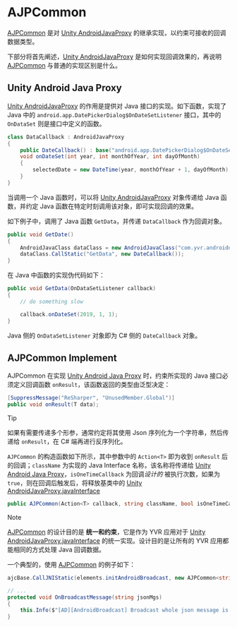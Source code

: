 # AJPCommon

[AJPCommon](xref:YVR.AndroidDevice.Core.AJPCommon`1) 是对 [Unity AndroidJavaProxy](https://docs.unity3d.com/ScriptReference/AndroidJavaProxy.html) 的继承实现，以约束可接收的回调数据类型。

下部分将首先阐述，[Unity AndroidJavaProxy](#unity-android-java-proxy) 是如何实现回调效果的，再说明 [AJPCommon](#ajpcommon-implement) 与普通的实现区别是什么。

## Unity Android Java Proxy

[Unity AndroidJavaProxy](https://docs.unity3d.com/ScriptReference/AndroidJavaProxy.html) 的作用是提供对 Java 接口的实现。如下函数，实现了 Java 中的 `android.app.DatePickerDialog$OnDateSetListener` 接口，其中的 `OnDataSet` 则是接口中定义的函数。

```csharp
class DataCallback : AndroidJavaProxy
{
    public DateCallback() : base("android.app.DatePickerDialog$OnDateSetListener") {}
    void onDateSet(int year, int monthOfYear, int dayOfMonth)
    {
        selectedDate = new DateTime(year, monthOfYear + 1, dayOfMonth);
    }
}
```

当调用一个 Java 函数时，可以将 [Unity AndroidJavaProxy](https://docs.unity3d.com/ScriptReference/AndroidJavaProxy.html) 对象传递给 Java 函数，并约定 Java 函数在特定时刻调用该对象，即可实现回调的效果。

如下例子中，调用了 Java 函数 `GetData`，并传递 `DataCallback` 作为回调对象。

```csharp
public void GetDate()
{
    AndroidJavaClass dataClass = new AndroidJavaClass("com.yvr.androiddevice.DateManager");
    dataClass.CallStatic("GetData", new DateCallback());
}
```

在 Java 中函数的实现伪代码如下：

```java
public void GetData(OnDataSetListener callback)
{
    // do something slow

    callback.onDateSet(2019, 1, 1);
}
```

Java 侧的 `OnDataSetListener` 对象即为 C# 侧的 `DateCallback` 对象。

## AJPCommon Implement

AJPCommon 在实现 [Unity Android Java Proxy](https://docs.unity3d.com/ScriptReference/AndroidJavaProxy.html) 时，约束所实现的 Java 接口必须定义回调函数 `onResult`，该函数返回的类型由泛型决定：

```csharp
[SuppressMessage("ReSharper", "UnusedMember.Global")]
public void onResult(T data);
```

> [!Tip]
>
> 如果有需要传递多个形参，通常约定将其使用 Json 序列化为一个字符串，然后传递给 `onResult`，在 C# 端再进行反序列化。

`AJPCommon` 的构造函数如下所示，其中参数中的 `Action<T>` 即为收到 `onResult` 后的回调；`className` 为实现的 Java Interface 名称，该名称将传递给 [Unity Android Java Proxy](https://docs.unity3d.com/ScriptReference/AndroidJavaProxy.html)，`isOneTimeCallback` 为回调*设计的* 被执行次数，如果为 `true`，则在回调后触发后，将释放基类中的 [Unity AndroidJavaProxy.javaInterface](https://docs.unity3d.com/2020.3/Documentation/ScriptReference/AndroidJavaProxy-javaInterface.html)

```csharp
public AJPCommon(Action<T> callback, string className, bool isOneTimeCallback = false)
```

> [!Note]
>
> [AJPCommon](xref:YVR.AndroidDevice.Core.AJPCommon`1) 的设计目的是 **统一和约束**，它是作为 YVR 应用对于 [Unity AndroidJavaProxy.javaInterface](https://docs.unity3d.com/2020.3/Documentation/ScriptReference/AndroidJavaProxy-javaInterface.html) 的统一实现。设计目的是让所有的 YVR 应用都能相同的方式处理 Java 回调数据。

一个典型的，使用 [AJPCommon](xref:YVR.AndroidDevice.Core.AJPCommon`1) 的例子如下：

```csharp
ajcBase.CallJNIStatic(elements.initAndroidBroadcast, new AJPCommon<string>(OnBroadcastMessage, k_JavaProxyName));

// ...
protected void OnBroadcastMessage(string jsonMgs)
{
    this.Info($"[AD][AndroidBroadcast] Broadcast whole json message is {jsonMgs}");
}
```
